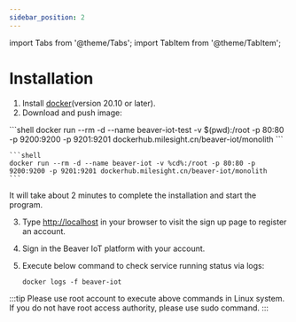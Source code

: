 ```yaml
---
sidebar_position: 2
---
```


import Tabs from '@theme/Tabs';
import TabItem from '@theme/TabItem';

# Installation

1. Install [docker](https://docs.docker.com/engine/install/)(version 20.10 or later).
2. Download and push image:

<Tabs>
  <TabItem value="shell" label="Shell" default>
    ```shell
    docker run --rm -d --name beaver-iot-test -v $(pwd):/root -p 80:80 -p 9200:9200 -p 9201:9201 dockerhub.milesight.cn/beaver-iot/monolith
    ```
  </TabItem>
  <TabItem value="cmd" label="Windows Command Line (CMD)">

    ```shell
    docker run --rm -d --name beaver-iot -v %cd%:/root -p 80:80 -p 9200:9200 -p 9201:9201 dockerhub.milesight.cn/beaver-iot/monolith
    ```
  </TabItem>
</Tabs>

It will take about 2 minutes to complete the installation and start the program.

3. Type [http://localhost](http://localhost) in your browser to visit the sign up page to register an account.
4.  Sign in the Beaver IoT platform with your account.
5. Execute below command to check service running status via logs:

    ```shell
    docker logs -f beaver-iot
    ```

:::tip
Please use root account to execute above commands in Linux system. If you do not have root access authority, please use sudo command.
:::

